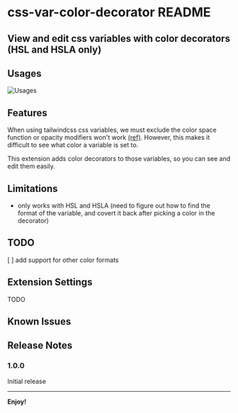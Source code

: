 # css-var-color-decorator README

## **View and edit css variables with color decorators (HSL and HSLA only)**

## Usages

![Usages](https://raw.githubusercontent.com/meouwu-dev/css-var-color-decorator/master/assets/feature-1.gif)

## Features

When using tailwindcss css variables, 
we must exclude the color space function or opacity modifiers won't work 
[(ref)](https://tailwindcss.com/docs/customizing-colors#using-css-variables). 
However, this makes it difficult to see what color a variable is set to. 

This extension adds color decorators to those variables, so you can see and edit them easily.

## Limitations

- only works with HSL and HSLA (need to figure out how to find the format of the variable, and covert it back after picking a color in the decorator)

## TODO

[ ] add support for other color formats

## Extension Settings

TODO

## Known Issues


## Release Notes

### 1.0.0

Initial release

---

**Enjoy!**
